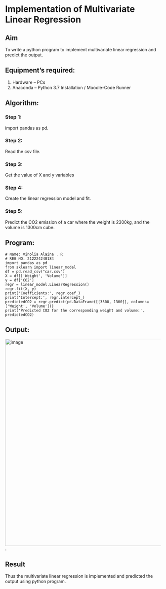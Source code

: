 # Implementation of Multivariate Linear Regression
## Aim
To write a python program to implement multivariate linear regression and predict the output.
## Equipment’s required:
1.	Hardware – PCs
2.	Anaconda – Python 3.7 Installation / Moodle-Code Runner
## Algorithm:
### Step 1:
import pandas as pd.

### Step 2:
Read the csv file.

### Step 3:
Get the value of X and y variables

### Step 4:
Create the linear regression model and fit.

### Step 5:
Predict the CO2 emission of a car where the weight is 2300kg, and the volume is 1300cm cube.

## Program:
```
# Name: Vinolia Alaina . R
# REG NO. 212224240184
import pandas as pd
from sklearn import linear_model
df = pd.read_csv("car.csv")
X = df[['Weight', 'Volume']]
y = df['CO2']
regr = linear_model.LinearRegression()
regr.fit(X, y)
print('Coefficients:', regr.coef_)
print('Intercept:', regr.intercept_)
predictedCO2 = regr.predict(pd.DataFrame([[3300, 1300]], columns=['Weight', 'Volume']))
print('Predicted CO2 for the corresponding weight and volume:', predictedCO2)

```
## Output:


<img width="863" height="671" alt="image" src="https://github.com/user-attachments/assets/fe95b92a-29d2-4772-aa3d-43addcd97630" />
.

## Result
Thus the multivariate linear regression is implemented and predicted the output using python program.
